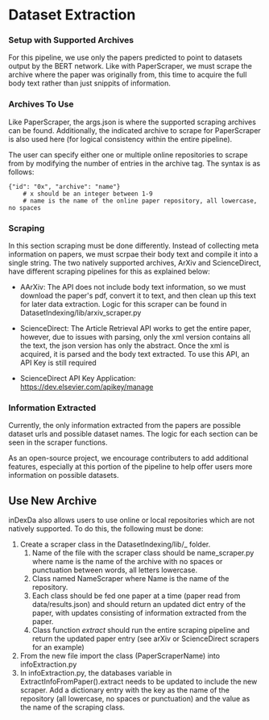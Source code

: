 # Dataset Extraction
### Setup with Supported Archives
For this pipeline, we use only the papers predicted to point to datasets output
by the BERT network. Like with PaperScraper, we must scrape the archive where
the paper was originally from, this time to acquire the full body text rather
than just snippits of information.

### Archives To Use
Like PaperScraper, the args.json is where the supported scraping archives can
be found. Additionally, the indicated archive to scrape for PaperScraper is
also used here (for logical consistency within the entire pipeline).

The user can specify either one or multiple online repositories to scrape from by modifying
the number of entries in the archive tag. The syntax is as follows:

```shell
{"id": "0x", "archive": "name"}
    # x should be an integer between 1-9
    # name is the name of the online paper repository, all lowercase, no spaces
```

### Scraping
In this section scraping must be done differently. Instead of collecting meta
information on papers, we must scrpae their body text and compile it into a
single string. The two natively supported archives, ArXiv and ScienceDirect,
have different scraping pipelines for this as explained below:

* AArXiv: The API does not include body text information, so we must download
            the paper's pdf, convert it to text, and then clean up this text
            for later data extraction. Logic for this scraper can be found in
            DatasetIndexing/lib/arxiv_scraper.py
* ScienceDirect: The Article Retrieval API works to get the entire paper,
            however, due to issues with parsing, only the xml version contains
            all the text, the json version has only the abstract. Once the xml
            is acquired, it is parsed and the body text extracted. To use this
            API, an API Key is still required

* ScienceDirect API Key Application: https://dev.elsevier.com/apikey/manage

### Information Extracted
Currently, the only information extracted from the papers are possible dataset
urls and possible dataset names. The logic for each section can be seen in the
scraper functions.

As an open-source project, we encourage contributers to add additional features,
especially at this portion of the pipeline to help offer users more information
on possible datasets.


## Use New Archive
inDexDa also allows users to use online or local repositories which are not natively
supported. To do this, the following must be done:

1. Create a scraper class in the DatasetIndexing/lib/_ folder.
    1. Name of the file with the scraper class should be name_scraper.py where name
       is the name of the archive with no spaces or punctuation between words, all
       letters lowercase.
    2. Class named NameScraper where Name is the name of the repository.
    3. Each class should be fed one paper at a time (paper read from data/results.json)
        and should return an updated dict entry of the paper, with updates consisting
        of information extracted from the paper.
    4. Class function _extract_ should run the entire scraping pipeline and
        return the updated paper entry (see arXiv or ScienceDirect scrapers for
        an example)
2. From the new file import the class (PaperScraperName) into infoExtraction.py
3. In infoExtraction.py, the databases variable in ExtractInfoFromPaper().extract
     needs to be updated to include the new scraper. Add a dictionary entry with
     the key as the name of the repository (all lowercase, no spaces or
     punctuation) and the value as the name of the scraping class.
